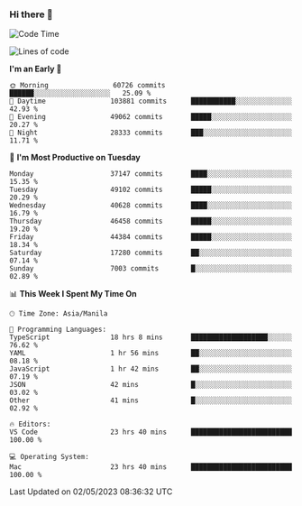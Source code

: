 ### Hi there 👋

<!--START_SECTION:waka-->
![Code Time](http://img.shields.io/badge/Code%20Time-3%2C895%20hrs%2027%20mins-blue)

![Lines of code](https://img.shields.io/badge/From%20Hello%20World%20I%27ve%20Written-99.5%20million%20lines%20of%20code-blue)

**I'm an Early 🐤** 

```text
🌞 Morning                60726 commits       ██████░░░░░░░░░░░░░░░░░░░   25.09 % 
🌆 Daytime                103881 commits      ███████████░░░░░░░░░░░░░░   42.93 % 
🌃 Evening                49062 commits       █████░░░░░░░░░░░░░░░░░░░░   20.27 % 
🌙 Night                  28333 commits       ███░░░░░░░░░░░░░░░░░░░░░░   11.71 % 
```
📅 **I'm Most Productive on Tuesday** 

```text
Monday                   37147 commits       ████░░░░░░░░░░░░░░░░░░░░░   15.35 % 
Tuesday                  49102 commits       █████░░░░░░░░░░░░░░░░░░░░   20.29 % 
Wednesday                40628 commits       ████░░░░░░░░░░░░░░░░░░░░░   16.79 % 
Thursday                 46458 commits       █████░░░░░░░░░░░░░░░░░░░░   19.20 % 
Friday                   44384 commits       █████░░░░░░░░░░░░░░░░░░░░   18.34 % 
Saturday                 17280 commits       ██░░░░░░░░░░░░░░░░░░░░░░░   07.14 % 
Sunday                   7003 commits        █░░░░░░░░░░░░░░░░░░░░░░░░   02.89 % 
```


📊 **This Week I Spent My Time On** 

```text
🕑︎ Time Zone: Asia/Manila

💬 Programming Languages: 
TypeScript               18 hrs 8 mins       ███████████████████░░░░░░   76.62 % 
YAML                     1 hr 56 mins        ██░░░░░░░░░░░░░░░░░░░░░░░   08.18 % 
JavaScript               1 hr 42 mins        ██░░░░░░░░░░░░░░░░░░░░░░░   07.19 % 
JSON                     42 mins             █░░░░░░░░░░░░░░░░░░░░░░░░   03.02 % 
Other                    41 mins             █░░░░░░░░░░░░░░░░░░░░░░░░   02.92 % 

🔥 Editors: 
VS Code                  23 hrs 40 mins      █████████████████████████   100.00 % 

💻 Operating System: 
Mac                      23 hrs 40 mins      █████████████████████████   100.00 % 
```


 Last Updated on 02/05/2023 08:36:32 UTC
<!--END_SECTION:waka-->


<!--
**rad182/rad182** is a ✨ _special_ ✨ repository because its `README.md` (this file) appears on your GitHub profile.

Here are some ideas to get you started:

- 🔭 I’m currently working on ...
- 🌱 I’m currently learning ...
- 👯 I’m looking to collaborate on ...
- 🤔 I’m looking for help with ...
- 💬 Ask me about ...
- 📫 How to reach me: ...
- 😄 Pronouns: ...
- ⚡ Fun fact: ...
-->
